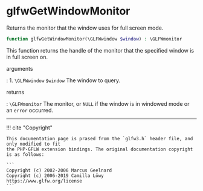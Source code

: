 # glfwGetWindowMonitor
Returns the monitor that the window uses for full screen mode.

```php
function glfwGetWindowMonitor(\GLFWwindow $window) : \GLFWmonitor
```

This function returns the handle of the monitor that the specified window is
in full screen on.

arguments

:    1. `\GLFWwindow` `$window` The window to query.

returns

:    `\GLFWmonitor` The monitor, or `NULL` if the window is in windowed mode
or an
`error` occurred.

---
     

!!! cite "Copyright"

    This documentation page is prased from the `glfw3.h` header file, and only modified to fit 
    the PHP-GFLW extension bindings. The original documentation copyright is as follows:

    ```
    Copyright (c) 2002-2006 Marcus Geelnard
    Copyright (c) 2006-2019 Camilla Löwy
    https://www.glfw.org/license
    ```